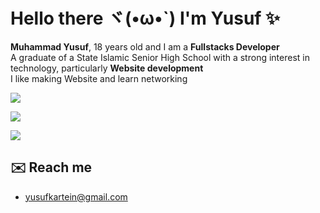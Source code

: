 # Hello there ヾ(•ω•`) I'm Yusuf ✨

**Muhammad Yusuf**, 18 years old and I am a **Fullstacks Developer**<br>
A graduate of a State Islamic Senior High School with a strong interest in technology, particularly **Website development**<br>
I like making Website and learn networking

[![](https://skillicons.dev/icons?i=html,css,tailwind,js,ts,aws,azure,windows,ubuntu,react,nextjs,nodejs,expressjs,firebase,mongodb,vercel&perline=9)](https://skillicons.dev)

![](https://komarev.com/ghpvc/?username=vernsg&label=Profile%20views&color=0e75b6&style=flat)

![](https://github-readme-stats.vercel.app/api/top-langs/?username=vernsg&layout=donut&theme=holi)

## ✉️ Reach me
- [yusufkartein@gmail.com](mailto:yusufkartein@gmail.com)
